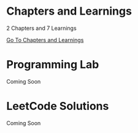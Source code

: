 # Chapters and Learnings
2 Chapters and 7 Learnings

[Go To Chapters and Learnings](https://github.com/AvijitKarmakar/Kotlin-Desktop-Application-Jetpack-Compose-Tutorial/blob/test/KDAD/Chapters-Learnings/README.md)

# Programming Lab
Coming Soon

# LeetCode Solutions
Coming Soon
